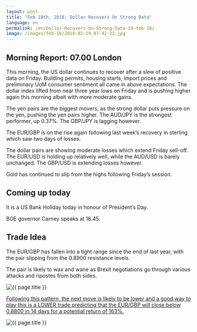 ```yaml
---
layout: post
title: "Feb 19th, 2018: Dollar Recovers On Strong Data"
language: en
permalink: /en/Dollar-Recovers-On-Strong-Data-19-feb-18/
image: /images/feb-18/2018-02-19_07-42-23.jpg
---
```

## Morning Report: 07.00 London

This morning, the US dollar continues to recover after a slew of positive data on Friday. Building permits, housing starts, import prices and preliminary UoM consumer sentiment all came in above expectations. The dollar index lifted from near three year lows on Friday and is pushing higher again this morning albeit with more moderate gains. 

The yen pairs are the biggest movers, as the strong dollar puts pressure on the yen, pushing the yen pairs higher. The AUD/JPY is the strongest performer, up 0.37%. The GBP/JPY is lagging however. 

The EUR/GBP is on the rise again following last week’s recovery in sterling which saw two days of losses. 

The dollar pairs are showing moderate losses which extend Friday sell-off. The EUR/USD is holding up relatively well, while the AUD/USD is barely unchanged. The GBP/USD is extending losses however. 

Gold has continued to slip from the highs following Friday’s session. 

## Coming up today 

It is a US Bank Holiday today in honour of President’s Day. 

BOE governor Carney speaks at 18.45. 

## Trade Idea

The EUR/GBP has fallen into a tight range since the end of last year, with the pair slipping from the 0.8900 resistance levels. 

The pair is likely to wax and wane as Brexit negotiations go through various attacks and ripostes from both sides.

<img class="post-image" src="{{ site.url }}/images/feb-18/2018-02-19_07-42-23.jpg" alt="{{ page.title }}" title="{{ page.title }}">

<a href="%LINK%%?currency=GBP&market=forex&underlying=frxEURGBP&formname=higherlower&duration_amount=14&duration_units=d&amount=10&amount_type=payout&expiry_type=duration&barrier=0.8800" target="_blank">Following this pattern, the next move is likely to be lower and a good way to play this is a LOWER trade predicting that the EUR/GBP will close below 0.8800 in 14 days for a potential return of 163%.</a>

<img class="post-image" src="{{ site.url }}/images/feb-18/2018-02-19_07-43-46.jpg" alt="{{ page.title }}" title="{{ page.title }}">
